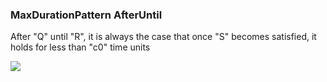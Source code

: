 ### MaxDurationPattern AfterUntil

After "Q" until "R", it is always the case that once "S" becomes satisfied, it holds for less than "c0" time units

![](/img/patterns/MaxDurationPattern_AfterUntil.svg)
